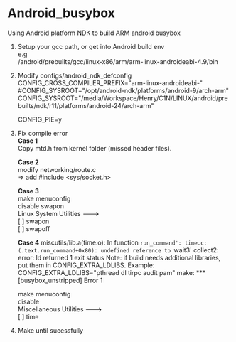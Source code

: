 # Android_busybox
Using Android platform NDK to build ARM android busybox

1. Setup your gcc path, or get into Android build env  
   e.g  
   /android/prebuilts/gcc/linux-x86/arm/arm-linux-androideabi-4.9/bin


2. Modify configs/android_ndk_defconfig 
   CONFIG_CROSS_COMPILER_PREFIX="arm-linux-androideabi-"
   #CONFIG_SYSROOT="/opt/android-ndk/platforms/android-9/arch-arm"
   CONFIG_SYSROOT="/media/Workspace/Henry/C1N/LINUX/android/prebuilts/ndk/r11/platforms/android-24/arch-arm"

   CONFIG_PIE=y


3. Fix compile error  
   <b>Case 1</b>  
   Copy mtd.h from kernel folder (missed header files).

   <b>Case 2</b>  
   modify networking/route.c  
   => add #include <sys/socket.h>

   <b>Case 3</b>  
   make menuconfig  
   disable swapon  
   Linux System Utilities --->  
       [ ] swapon   
       [ ] swapoff 


   <b>Case 4</b>
   miscutils/lib.a(time.o): In function `run_command':
   time.c:(.text.run_command+0x80): undefined reference to `wait3'
   collect2: error: ld returned 1 exit status
   Note: if build needs additional libraries, put them in CONFIG_EXTRA_LDLIBS.
   Example: CONFIG_EXTRA_LDLIBS="pthread dl tirpc audit pam"
   make: *** [busybox_unstripped] Error 1

   make menuconfig  
   disable  
   Miscellaneous Utilities --->  
       [ ] time  
    
    
4. Make until sucessfully

